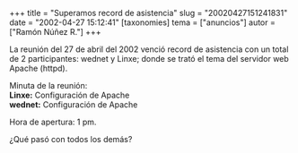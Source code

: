 +++
title = "Superamos record de asistencia"
slug = "20020427151241831"
date = "2002-04-27 15:12:41"
[taxonomies]
tema = ["anuncios"]
autor = ["Ramón Núñez R."]
+++

La reunión del 27 de abril del 2002 venció record de asistencia con un
total de 2 participantes: wednet y Linxe; donde se trató el tema del
servidor web Apache (httpd).  
  
Minuta de la reunión:  
**Linxe:** Configuración de Apache  
**wednet:** Configuración de Apache  
  
Hora de apertura: 1 pm.  
  
  
  
¿Qué pasó con todos los demás?

